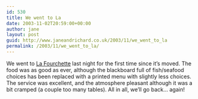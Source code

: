 ```yaml
---
id: 530
title: We went to La
date: 2003-11-02T20:59:00+00:00
author: jane
layout: post
guid: http://www.janeandrichard.co.uk/2003/11/we_went_to_la
permalink: /2003/11/we_went_to_la/
---
```

We went to [La Fourchette](http://www.lafourchette.co.uk/) last night for the first time since it&#8217;s moved. The food was as good as ever, although the blackboard full of fish/seafood choices has been replaced with a printed menu with slightly less choices. The service was excellent, and the atmosphere pleasant although it was a bit cramped (a couple too many tables). All in all, we&#8217;ll go back&#8230; again!